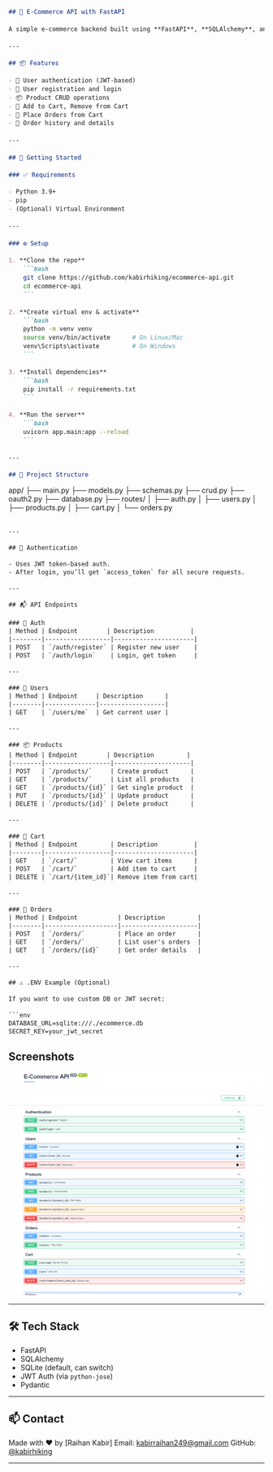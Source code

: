 

````markdown
## 🛒 E-Commerce API with FastAPI

A simple e-commerce backend built using **FastAPI**, **SQLAlchemy**, and **JWT authentication**. Includes core features like user registration, product management, cart handling, and order placement.

---

## 📦 Features

- 🔐 User authentication (JWT-based)
- 👤 User registration and login
- 📦 Product CRUD operations
- 🛒 Add to Cart, Remove from Cart
- 🧾 Place Orders from Cart
- 📄 Order history and details

---

## 🚀 Getting Started

### ✅ Requirements

- Python 3.9+
- pip
- (Optional) Virtual Environment

---

### ⚙️ Setup

1. **Clone the repo**
    ```bash
    git clone https://github.com/kabirhiking/ecommerce-api.git
    cd ecommerce-api
    ```

2. **Create virtual env & activate**
    ```bash
    python -m venv venv
    source venv/bin/activate      # On Linux/Mac
    venv\Scripts\activate         # On Windows
    ```

3. **Install dependencies**
    ```bash
    pip install -r requirements.txt
    ```

4. **Run the server**
    ```bash
    uvicorn app.main:app --reload
    ```

---

## 📁 Project Structure

````

app/
├── main.py
├── models.py
├── schemas.py
├── crud.py
├── oauth2.py
├── database.py
├── routes/
│   ├── auth.py
│   ├── users.py
│   ├── products.py
│   ├── cart.py
│   └── orders.py

````

---

## 🔑 Authentication

- Uses JWT token-based auth.
- After login, you’ll get `access_token` for all secure requests.

---

## 📬 API Endpoints

### 🔐 Auth
| Method | Endpoint        | Description          |
|--------|------------------|----------------------|
| POST   | `/auth/register` | Register new user    |
| POST   | `/auth/login`    | Login, get token     |

---

### 👤 Users
| Method | Endpoint     | Description      |
|--------|--------------|------------------|
| GET    | `/users/me`  | Get current user |

---

### 📦 Products
| Method | Endpoint        | Description         |
|--------|------------------|---------------------|
| POST   | `/products/`     | Create product      |
| GET    | `/products/`     | List all products   |
| GET    | `/products/{id}` | Get single product  |
| PUT    | `/products/{id}` | Update product      |
| DELETE | `/products/{id}` | Delete product      |

---

### 🛒 Cart
| Method | Endpoint         | Description          |
|--------|------------------|----------------------|
| GET    | `/cart/`         | View cart items      |
| POST   | `/cart/`         | Add item to cart     |
| DELETE | `/cart/{item_id}`| Remove item from cart|

---

### 🧾 Orders
| Method | Endpoint           | Description         |
|--------|--------------------|---------------------|
| POST   | `/orders/`         | Place an order      |
| GET    | `/orders/`         | List user's orders  |
| GET    | `/orders/{id}`     | Get order details   |

---

## ⚠️ .ENV Example (Optional)

If you want to use custom DB or JWT secret:

```env
DATABASE_URL=sqlite:///./ecommerce.db
SECRET_KEY=your_jwt_secret
````



## Screenshots

<p align="center">
  <img src="image/shot.png" alt="App Screenshot" width="600"/>
</p>

<!-- ![alt text](image/shot.png) -->



---

## 🛠 Tech Stack

* FastAPI
* SQLAlchemy
* SQLite (default, can switch)
* JWT Auth (via `python-jose`)
* Pydantic

---

## 📫 Contact

Made with ❤️ by \[Raihan Kabir]
Email: kabirraihan249@gmail.com
GitHub: [@kabirhiking](https://github.com/kabirhiking)

---

